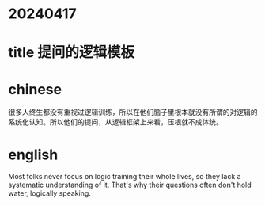 
# 20240417

# title 提问的逻辑模板

# chinese 

很多人终生都没有重视过逻辑训练，所以在他们脑子里根本就没有所谓的对逻辑的系统化认知。所以他们的提问，从逻辑框架上来看，压根就不成体统。

# english
Most folks never focus on logic training their whole lives, so they lack a systematic understanding of it. That's why their questions often don't hold water, logically speaking.


